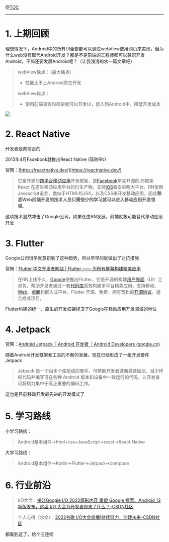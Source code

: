 

@[TOC](%5BAndroid%5D%E6%8A%80%E6%9C%AF%E5%8F%91%E5%B1%95%E4%B8%8E%E5%AD%A6%E4%B9%A0%E8%B7%AF%E7%BA%BF)

---

# 1. 上期回顾

理想情况下，Android中的所有UI全部都可以通过webView使用网页来实现，但为什么web没有取代Android开发？那是不是前端的工程师都可以兼职开发Android，干嘛还要发展Android呢？（让我浅浅的水一篇文章吧）

> webView缺点：（最大痛点）
>  
> - 性能比不上Android原生开发


> webView优点：
>  
> - 使用前端语言和框架就可以开发UI，嵌入到Android中，降低开发成本


![](https://starry-lixu.oss-cn-hangzhou.aliyuncs.com/img/20220514125522.png#id=zLxee&originHeight=729&originWidth=1799&originalType=binary&ratio=1&rotation=0&showTitle=false&status=done&style=none&title=)

# 2. React Native

开发者是向前走的

2015年4月Facebook就推出React Native (简称RN)

官网：[https://reactnative.dev/](https://reactnative.dev/)

> 它是开源的[跨平台](https://baike.baidu.com/item/%E8%B7%A8%E5%B9%B3%E5%8F%B0/8558902)[移动应用](https://baike.baidu.com/item/%E7%A7%BB%E5%8A%A8%E5%BA%94%E7%94%A8/4781098)开发框架，是[Facebook](https://baike.baidu.com/item/Facebook/7449587)早先开源的JS框架 React 在原生移动应用平台的衍生产物，支持[iOS](https://baike.baidu.com/item/iOS/45705)和安卓两大平台。RN使用Javascript语言，类似于HTML的JSX，以及CSS来开发移动应用，因此**熟悉Web前端开发的技术人员只需很少的学习就可以进入移动应用开发领域**。


这项技术显然冲击了Google公司，如果任由RN发展，前端就极可能替代移动应用开发

# 3. Flutter

Google公司很早就意识到了这种趋势，所以早早的就做出了对抗措施

官网：[Flutter 中文开发者网站 | Flutter —— 为所有屏幕构建精美应用](https://flutter.cn/)

> 在RN上线不久，[Google](https://baike.baidu.com/item/Google/86964)便推出Flutter，它是开源的构建[用户界面](https://baike.baidu.com/item/%E7%94%A8%E6%88%B7%E7%95%8C%E9%9D%A2/6582461)（UI）工具包，帮助开发者通过一套[代码库](https://baike.baidu.com/item/%E4%BB%A3%E7%A0%81%E5%BA%93/969653)高效构建多平台精美应用，支持移动、[Web](https://baike.baidu.com/item/Web/150564)、[桌面](https://baike.baidu.com/item/%E6%A1%8C%E9%9D%A2/4773626)和嵌入式平台。Flutter 开源、免费，拥有宽松的[开源协议](https://baike.baidu.com/item/%E5%BC%80%E6%BA%90%E5%8D%8F%E8%AE%AE/10642383)，适合商业项目。


Flutter构建的统一、原生的开发框架捍卫了Google在移动应用开发邻域的地位

# 4. Jetpack

官网：[Android Jetpack  | Android 开发者  | Android Developers (google.cn)](https://developer.android.google.cn/jetpack?hl=zh-cn)

随着Android开发框架和工具的不断的发展，现在已经形成了一组开发套件Jetpack

> Jetpack 是一个由多个库组成的套件，可帮助开发者遵循最佳做法、减少样板代码并编写可在各种 Android 版本和设备中一致运行的代码，让开发者可将精力集中于真正重要的编码工作。


这也是目前移动开发最先进的开发模式了

# 5. 学习路线

小学习路线：

> Android基本组件->html+css+JavaScript->react->React Native


大学习路线：

> Android基本组件->Kotlin->Flutter->Jetpack->compose


# 6. 行业前沿

> I/O大会：[揭晓Google I/O 2022精彩内容 重塑 Google 搜索、Android 13 新版发布，这届 I/O 大会为开发者带来了什么？-CSDN社区](https://bbs.csdn.net/topics/606616301)
>  
> 个人心得（水文）：[2022谷歌 I/O大会直播|持续努力，创建未来-CSDN社区](https://bbs.csdn.net/topics/606628198)


都看到这了，给个三连呗
